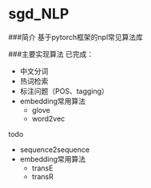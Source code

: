 # sgd_NLP

###简介
    基于pytorch框架的npl常见算法库

###主要实现算法
已完成：
- 中文分词
- 热词检索
- 标注问题（POS、tagging）
- embedding常用算法
  - glove
  - word2vec

todo
- sequence2sequence
- embedding常用算法
  - transE
  - transR
